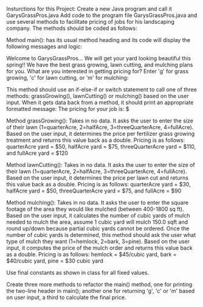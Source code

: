 Insturctions for this Project:
Create a new Java program and call it GarysGrassPros.java
Add code to the program file GarysGrassPros.java and use several methods to facilitate pricing of jobs for his landscaping company. The methods should be coded as follows:

Method main(): has its usual method heading and its code will display the following messages and logic:

Welcome to GarysGrassPros... We will get your yard looking beautiful this spring!!
We have the best grass growing, lawn cutting, and mulching plans for you.
What are you interested in getting pricing for? Enter 'g' for grass growing, 'c' for lawn cutting, or 'm' for mulching:

This method should use an if-else-if or switch statement to call one of three methods: grassGrowing(), lawnCutting() or mulching() based on the user input. 
When it gets data back from a method, it should print an appropriate formatted message:
The pricing for your <plan> job is: $<value>

Method grassGrowing(): Takes in no data.
It asks the user to enter the size of their lawn (1=quarterAcre, 2=halfAcre, 3=threeQuarterAcre, 4=fullAcre). Based on the user input, it determines the price per fertilizer grass growing treatment 
and returns this value back as a double.
Pricing is as follows: quarterAcre yard = $50, halfAcre yard = $75, threeQuarterAcre yard = $110, and fullAcre yard = $120

Method lawnCutting(): Takes in no data.
It asks the user to enter the size of their lawn (1=quarterAcre, 2=halfAcre, 3=threeQuarterAcre, 4=fullAcre). 
Based on the user input, it determines the price per lawn cut and returns this value back as a double.
Pricing is as follows: quarterAcre yard = $30, halfAcre yard = $50, threeQuarterAcre yard = $75, and fullAcre = $90

Method mulching(): Takes in no data.
It asks the user to enter the square footage of the area they would like mulched (between 400-1800 sq ft). 
Based on the user input, it calculates the number of cubic yards of mulch needed to mulch the area, assume 1 cubic yard will mulch 150.0 sqft and round up/down because partial cubic yards cannot be ordered. 
Once the number of cubic yards is determined, this method should ask the user what type of mulch they want (1=hemlock, 2=bark, 3=pine). 
Based on the user input, it computes the price of the mulch order and returns this value back as a double.
Pricing is as follows: hemlock = $45/cubic yard, bark = $40/cubic yard, pine = $30 cubic yard

Use final constants as shown in class for all fixed values. 

Create three more methods to refactor the main() method, one for printing the two-line header in main(); another one for returning 'g', 'c' or 'm' based on user input, a third to calculate the final price.
